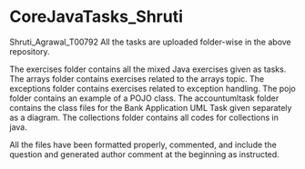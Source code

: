 # CoreJavaTasks_Shruti
Shruti_Agrawal_T00792
All the tasks are uploaded folder-wise in the above repository.

The exercises folder contains all the mixed Java exercises given as tasks.
The arrays folder contains exercises related to the arrays topic.
The exceptions folder contains exercises related to exception handling.
The pojo folder contains an example of a POJO class.
The accountumltask folder contains the class files for the Bank Application UML Task given separately as a diagram.
The collections folder contains all codes for collections in java.

All the files have been formatted properly, commented, and include the question and generated author comment at the beginning as instructed.

